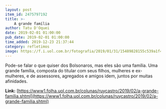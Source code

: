 ```yaml
---
layout: post
item_id: 2475797192
title: >-
    A grande família
author: Tatu D'Oquei
date: 2019-02-01 01:00:00
pub_date: 2019-02-01 01:00:00
time_added: 2019-12-23 21:37:44
category: refletimos
image: https://f.i.uol.com.br/fotografia/2019/01/31/15489828155c539a1f4d668_1548982815_3x2_md.jpg
---
```


Pode-se falar o que quiser dos Bolsonaros, mas eles são uma família. Uma grande família, composta do titular com seus filhos, mulheres e ex-mulheres, e de assessores, agregados e amigos idem, juntos por muitas afinidades.

**Link:** [https://www1.folha.uol.com.br/colunas/ruycastro/2019/02/a-grande-familia.shtml](https://www1.folha.uol.com.br/colunas/ruycastro/2019/02/a-grande-familia.shtml)

